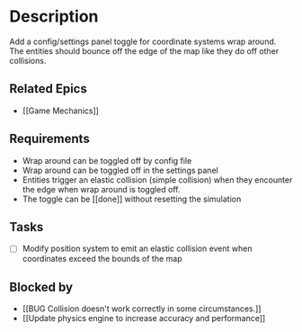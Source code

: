 # Description

Add a config/settings panel toggle for coordinate systems wrap around. The entities should bounce off the edge of the map like they do off other collisions.
## Related Epics
- [[Game Mechanics]]
## Requirements

- Wrap around can be toggled off by config file
- Wrap around can be toggled off in the settings panel
- Entities trigger an elastic collision (simple collision) when they encounter the edge when wrap around is toggled off.
- The toggle can be [[done]] without resetting the simulation

## Tasks 

- [ ] Modify position system to emit an elastic collision event when coordinates exceed the bounds of the map

## Blocked by 

- [[BUG Collision doesn't work correctly in some circumstances.]]
- [[Update physics engine to increase accuracy and performance]]
